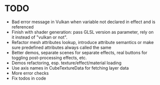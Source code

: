 # TODO

* Bad error message in Vulkan when variable not declared in effect and is referenced
* Finish with shader generation: pass GLSL version as parameter, rely on it instead of "vulkan or not".
* Refactor mesh attributes lookup, introduce attribute semantics or make sure predefined attributes always called the same
* Better demos, separate scenes for separate effects, real buttons for toggling post-processing effects, etc.
* Demos refactoring, esp. texture/effect/material loading
* Use axis names in CubeTextureData for fetching layer data
* More error checks
* Fix todos in code